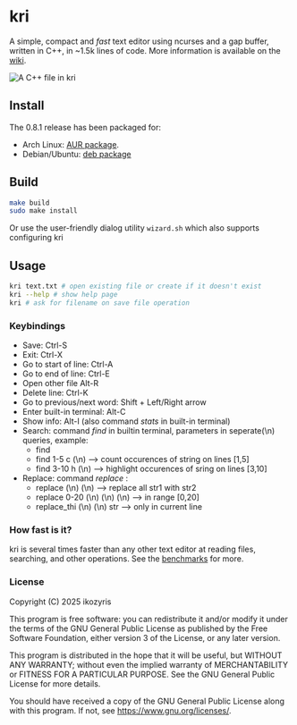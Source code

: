# kri
<!--[![C/C++ CI](https://github.com/ikozyris/kri/actions/workflows/c-cpp.yml/badge.svg)](https://github.com/ikozyris/kri/actions/workflows/c-cpp.yml)-->
A simple, compact and *fast* text editor using ncurses and a gap buffer, written in C++, in ~1.5k lines of code.
More information is available on the [wiki](https://github.com/ikozyris/kri/wiki).

![A C++ file in kri](https://github.com/user-attachments/assets/7d221564-da5e-41de-a63b-ba5e31c257d1)


## Install
The 0.8.1 release has been packaged for:
 - Arch Linux: [AUR package](https://aur.archlinux.org/packages/kri/).
 - Debian/Ubuntu: [deb package](https://github.com/ikozyris/kri/releases/download/v0.8.1/kri_0.8.1_x64-v2.deb)

## Build
```sh
make build
sudo make install
```

Or use the user-friendly dialog utility `wizard.sh`
which also supports configuring kri

## Usage
```sh
kri text.txt # open existing file or create if it doesn't exist
kri --help # show help page
kri # ask for filename on save file operation
```

### Keybindings
* Save: Ctrl-S
* Exit: Ctrl-X
* Go to start of line: Ctrl-A
* Go to end of line: Ctrl-E
* Open other file Alt-R
* Delete line: Ctrl-K
* Go to previous/next word: Shift + Left/Right arrow
* Enter built-in terminal: Alt-C
* Show info: Alt-I (also command _stats_ in built-in terminal)
* Search: command _find_ in builtin terminal, parameters in seperate(\n) queries, example:
	- find <string>
	- find 1-5 c (\n) <string>  --> count occurences of string on lines [1,5]
	- find 3-10 h (\n) <string>  --> highlight occurences of sring on lines [3,10]
* Replace: command _replace_ :
	- replace (\n) <str1> (\n) <str2>  -->  replace all str1 with str2
	- replace 0-20 (\n) <str1> (\n) <str2> (\n)  -->  in range [0,20]
	- replace_thi (\n) <str1> (\n) str  -->  only in current line

### How fast is it?
kri is several times faster than any other text editor at reading files, searching, and other operations.
See the [benchmarks](https://github.com/ikozyris/kri/wiki/Performance-&-Benchmarks) for more.

### License

Copyright (C) 2025  ikozyris

This program is free software: you can redistribute it and/or modify
it under the terms of the GNU General Public License as published by
the Free Software Foundation, either version 3 of the License, or
any later version.

This program is distributed in the hope that it will be useful,
but WITHOUT ANY WARRANTY; without even the implied warranty of
MERCHANTABILITY or FITNESS FOR A PARTICULAR PURPOSE.  See the
GNU General Public License for more details.

You should have received a copy of the GNU General Public License
along with this program.  If not, see <https://www.gnu.org/licenses/>.

